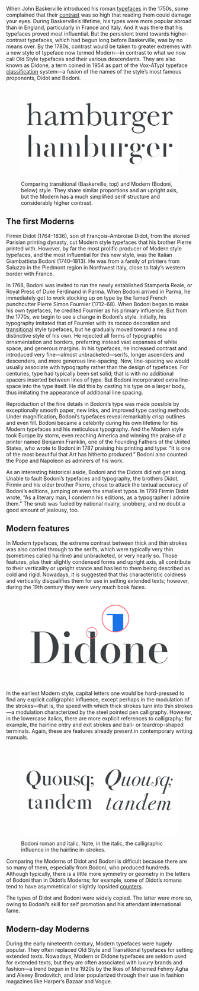 When John Baskerville introduced his roman [typefaces](/glossary/typeface) in the 1750s, some complained that their [contrast](/glossary/contrast) was so high that reading them could damage your eyes. During Baskerville’s lifetime, his types were more popular abroad than in England, particularly in France and Italy. And it was there that his typefaces proved most influential. But the persistent trend towards higher-contrast typefaces, which had begun long before Baskerville, was by no means over. By the 1780s, contrast would be taken to greater extremes with a new style of typeface now termed Modern—in contrast to what we now call Old Style typefaces and their various descendants. They are also known as Didone, a term coined in 1954 as part of the Vox-ATypI typeface [classification](/lesson/making_sense_of_typographic_classifications) system—a fusion of the names of the style’s most famous proponents, Didot and Bodoni.

<figure>

![The word “hamburger” set in Baskerville and Bodoni.](images/GFKhistoftype4.3.svg)

<figcaption>Comparing transitional (Baskerville, top) and Modern  (Bodoni, below) style. They share similar proportions and an upright axis, but the Modern has a much simplified serif structure and considerably higher contrast.</figcaption>

</figure>

## The first Moderns

Firmin Didot (1764–1836), son of François-Ambroise Didot, from the storied Parisian printing dynasty,  cut Modern style typefaces that his brother Pierre printed with. However, by far the most prolific producer of Modern style typefaces, and the most influential for this new style, was the Italian Giambattista Bodoni (1740–1813). He was from a family of printers from Saluzzo in the Piedmont region in Northwest Italy, close to Italy’s western border with France.

In 1768, Bodoni was invited to run the newly established Stamperia Reale, or Royal Press of Duke Ferdinand in Parma. When Bodoni arrived in Parma, he immediately got to work stocking up on type by the famed French punchcutter Pierre Simon Fournier (1712–68). When Bodoni began to make his own typefaces, he credited Fournier as his primary influence. But from the 1770s, we begin to see a change in Bodoni’s style. Initially, his typography imitated that of Fournier with its rococo decoration and [transitional](/glossary/transitional_neo_classical) style typefaces, but he gradually moved toward a new and distinctive style of his own. He rejected all forms of typographic ornamentation and borders, preferring instead vast expanses of white space, and generous margins. In his typefaces, he increased contrast and introduced very fine—almost unbracketed—serifs, longer ascenders and descenders, and more generous line-spacing. Now, line-spacing we would usually associate with typography rather than the design of typefaces. For centuries, type had typically been set solid; that is with no additional spacers inserted between lines of type. But Bodoni incorporated extra line-space into the type itself. He did this by casting his type on a larger body, thus imitating the appearance of additional line spacing.

Reproduction of the fine details in Bodoni’s type was made possible by exceptionally smooth paper, new inks, and improved type casting methods. Under magnification, Bodoni’s typefaces reveal remarkably crisp outlines and even fill. Bodoni became a celebrity during his own lifetime for his Modern typefaces and his meticulous typography. And the Modern style took Europe by storm, even reaching America and winning the praise of a printer named Benjamin Franklin, one of the Founding Fathers of the United States, who wrote to Bodoni in 1787 praising his printing and type: “It is one of the most beautiful that Art has hitherto produced.” Bodoni also counted the Pope and Napoleon as admirers of his work.

As an interesting historical aside, Bodoni and the Didots did not get along. Unable to fault Bodoni’s typefaces and typography, the brothers Didot, Firmin and his older brother Pierre, chose to attack the textual accuracy of Bodoni’s editions, jumping on even the smallest typos. In 1799 Firmin Didot wrote, “As a literary man, I condemn his editions, as a typographer I admire them.” The snub was fueled by national rivalry, snobbery, and no doubt a good amount of jealousy, too.

## Modern features

In Modern typefaces, the extreme contrast between thick and thin strokes was also carried through to the serifs, which were typically very thin (sometimes called hairline) and unbracketed, or very nearly so. Those features, plus their slightly condensed forms and upright axis, all contribute to their verticality or upright stance and has led to them being described as cold and rigid. Nowadays, it is suggested that this characteristic coldness and verticality disqualifies them for use in setting extended texts; however, during the 19th century they were very much book faces.

<figure>

![The word “Didone” with its bracketed serifs highlighted.](images/GFKhistoftype4.1.svg)

</figure>

In the earliest Modern style, capital letters one would be hard-pressed to find any explicit calligraphic influence, except perhaps in the modulation of the strokes—that is, the speed with which thick strokes turn into thin strokes—a modulation characterized by the steel pointed pen calligraphy. However, in the lowercase italics, there are more explicit references to calligraphy; for example, the hairline entry and exit strokes and ball- or teardrop-shaped terminals. Again, these are features already present in contemporary writing manuals.

<figure>

![Scan of Bodoni roman and italic specimen.](images/GFKhistoftype4.2.svg)

<figcaption>Bodoni roman and italic. Note, in the italic, the calligraphic influence in the hairline in-strokes.</figcaption>

</figure>

Comparing the Moderns of Didot and Bodoni is difficult because there are so many of them, especially from Bodoni, who produced hundreds. Although typically, there is a little more symmetry or geometry in the letters of Bodoni than in Didot’s Moderns; for example, some of Didot’s romans tend to have asymmetrical or slightly lopsided [counters](/glossary/counter).

The types of Didot and Bodoni were widely copied. The latter were more so, owing to Bodoni’s skill for self promotion and his attendant international fame.

## Modern-day Moderns

During the early nineteenth century, Modern typefaces were hugely popular. They often replaced Old Style and Transitional typefaces for setting extended texts. Nowadays, Modern or Didone typefaces are seldom used for extended texts, but they are often associated with luxury brands and fashion—a trend begun in the 1920s by the likes of Mehemed Fehmy Agha and Alexey Brodovitch, and later popularized through their use in fashion magazines like Harper’s Bazaar and Vogue.
